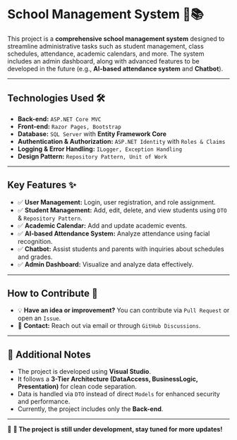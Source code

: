 # School Management System 🏫📚

This project is a **comprehensive school management system** designed to streamline administrative tasks such as student management, class schedules, attendance, academic calendars, and more. The system includes an admin dashboard, along with advanced features to be developed in the future (e.g., **AI-based attendance system** and **Chatbot**).

---

## Technologies Used 🛠️

- **Back-end:** `ASP.NET Core MVC`  
- **Front-end:** `Razor Pages, Bootstrap`  
- **Database:** `SQL Server` with **Entity Framework Core**  
- **Authentication & Authorization:** `ASP.NET Identity` with `Roles & Claims`  
- **Logging & Error Handling:** `ILogger, Exception Handling`  
- **Design Pattern:** `Repository Pattern, Unit of Work`  

---

## Key Features ✨

- ✅ **User Management:** Login, user registration, and role assignment.  
- ✅ **Student Management:** Add, edit, delete, and view students using `DTO` & `Repository Pattern`.  
- ✅ **Academic Calendar:** Add and update academic events.  
- ✅ **AI-based Attendance System:** Analyze attendance using facial recognition.  
- ✅ **Chatbot:** Assist students and parents with inquiries about schedules and grades.  
- ✅ **Admin Dashboard:** Visualize and analyze data effectively.  

---

## How to Contribute 🤝

- 💡 **Have an idea or improvement?** You can contribute via `Pull Request` or open an `Issue`.  
- 📧 **Contact:** Reach out via email or through `GitHub Discussions`.  

---

## 📌 Additional Notes

- The project is developed using **Visual Studio**.  
- It follows a **3-Tier Architecture (DataAccess, BusinessLogic, Presentation)** for clean code separation.  
- Data is handled via `DTO` instead of direct `Models` for enhanced security and performance.  
- Currently, the project includes only the **Back-end**.  

---

🎯 **🚀 The project is still under development, stay tuned for more updates!**
